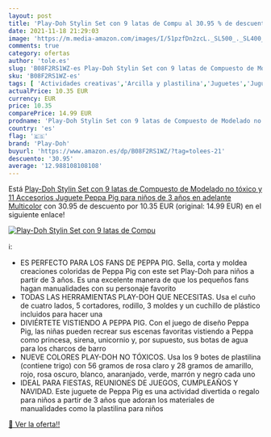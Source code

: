 ```yaml
---
layout: post
title: 'Play-Doh Stylin Set con 9 latas de Compu al 30.95 % de descuento'
date: 2021-11-18 21:29:03
image: 'https://m.media-amazon.com/images/I/51pzfDn2zcL._SL500_._SL400_.jpg'
comments: true
category: ofertas
author: 'tole.es'
slug: 'B08F2RS1WZ-es Play-Doh Stylin Set con 9 latas de Compuesto de Modelado...'
sku: 'B08F2RS1WZ-es'
tags: [ 'Actividades creativas','Arcilla y plastilina','Juguetes','Juguetes y juegos','peppa','pig','play-doh', ]
actualPrice: 10.35 EUR
currency: EUR
price: 10.35
comparePrice: 14.99 EUR
prodname: 'Play-Doh Stylin Set con 9 latas de Compuesto de Modelado no tóxico y 11 Accesorios  Juguete Peppa Pig para niños de 3 años en adelante  Multicolor'
country: 'es'
flag: '🇪🇸'
brand: 'Play-Doh'
buyurl: 'https://www.amazon.es/dp/B08F2RS1WZ/?tag=tolees-21'
descuento: '30.95'
average: '12.988108108108'
---
```


Está [Play-Doh Stylin Set con 9 latas de Compuesto de Modelado no tóxico y 11 Accesorios  Juguete Peppa Pig para niños de 3 años en adelante  Multicolor](https://www.amazon.es/dp/B08F2RS1WZ/?tag=tolees-21) con 30.95 de descuento por 10.35 EUR (original: 14.99 EUR) en el siguiente enlace!

[![Play-Doh Stylin Set con 9 latas de Compu](https://m.media-amazon.com/images/I/51pzfDn2zcL._SL500_._SL400_.jpg)](https://www.amazon.es/dp/B08F2RS1WZ/?tag=tolees-21)

ℹ️:

- ES PERFECTO PARA LOS FANS DE PEPPA PIG. Sella, corta y moldea creaciones coloridas de Peppa Pig con este set Play-Doh para niños a partir de 3 años. Es una excelente manera de que los pequeños fans hagan manualidades con su personaje favorito
- TODAS LAS HERRAMIENTAS PLAY-DOH QUE NECESITAS. Usa el cuño de cuatro lados, 5 cortadores, rodillo, 3 moldes y un cuchillo de plástico incluidos para hacer una
- DIVIÉRTETE VISTIENDO A PEPPA PIG. Con el juego de diseño Peppa Pig, las niñas pueden recrear sus escenas favoritas vistiendo a Peppa como princesa, sirena, unicornio y, por supuesto, sus botas de agua para los charcos de barro
- NUEVE COLORES PLAY-DOH NO TÓXICOS. Usa los 9 botes de plastilina (contiene trigo) con 56 gramos de rosa claro y 28 gramos de amarillo, rojo, rosa oscuro, blanco, anaranjado, verde, marrón y negro cada uno
- IDEAL PARA FIESTAS, REUNIONES DE JUEGOS, CUMPLEAÑOS Y NAVIDAD. Este juguete de Peppa Pig es una actividad divertida o regalo para niños a partir de 3 años que adoran los materiales de manualidades como la plastilina para niños

[🛒 Ver la oferta!!](https://www.amazon.es/dp/B08F2RS1WZ/?tag=tolees-21)
